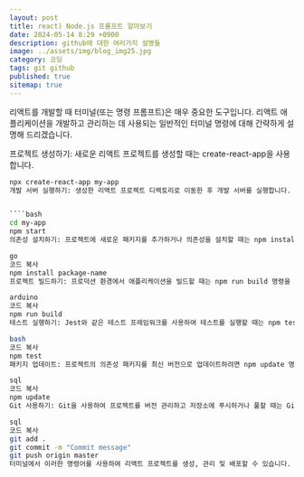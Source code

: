 ```yaml
---
layout: post
title: react) Node.js 프롬프트 알아보기
date: 2024-05-14 8:29 +0900
description: github에 대한 여러가지 설명들
image: ../assets/img/blog_img25.jpg
category: 코딩
tags: git github
published: true
sitemap: true
---
```


리액트를 개발할 때 터미널(또는 명령 프롬프트)은 매우 중요한 도구입니다. 리액트 애플리케이션을 개발하고 관리하는 데 사용되는 일반적인 터미널 명령에 대해 간략하게 설명해 드리겠습니다.

프로젝트 생성하기: 새로운 리액트 프로젝트를 생성할 때는 create-react-app을 사용합니다.

````bash
npx create-react-app my-app
개발 서버 실행하기: 생성한 리액트 프로젝트 디렉토리로 이동한 후 개발 서버를 실행합니다. 이는 소스 코드를 수정할 때마다 자동으로 다시 빌드되고 브라우저에 반영됩니다.


````bash
cd my-app
npm start
의존성 설치하기: 프로젝트에 새로운 패키지를 추가하거나 의존성을 설치할 때는 npm install 명령을 사용합니다.

go
코드 복사
npm install package-name
프로젝트 빌드하기: 프로덕션 환경에서 애플리케이션을 빌드할 때는 npm run build 명령을 사용합니다.

arduino
코드 복사
npm run build
테스트 실행하기: Jest와 같은 테스트 프레임워크를 사용하여 테스트를 실행할 때는 npm test 명령을 사용합니다.

bash
코드 복사
npm test
패키지 업데이트: 프로젝트의 의존성 패키지를 최신 버전으로 업데이트하려면 npm update 명령을 사용합니다.

sql
코드 복사
npm update
Git 사용하기: Git을 사용하여 프로젝트를 버전 관리하고 저장소에 푸시하거나 풀할 때는 Git 명령어를 사용합니다.

sql
코드 복사
git add .
git commit -m "Commit message"
git push origin master
터미널에서 이러한 명령어를 사용하여 리액트 프로젝트를 생성, 관리 및 배포할 수 있습니다. 이러한 기본 명령어 외에도 여러 유용한 명령어와 도구가 있으니, 필요에 따라 추가적으로 학습하시면 됩니다.

